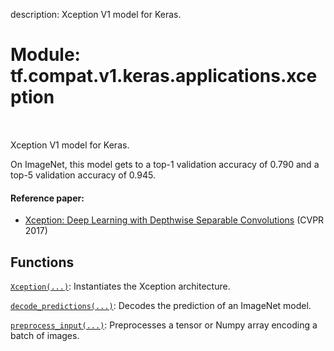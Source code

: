 description: Xception V1 model for Keras.

<div itemscope itemtype="http://developers.google.com/ReferenceObject">
<meta itemprop="name" content="tf.compat.v1.keras.applications.xception" />
<meta itemprop="path" content="Stable" />
</div>

# Module: tf.compat.v1.keras.applications.xception

<!-- Insert buttons and diff -->

<table class="tfo-notebook-buttons tfo-api nocontent" align="left">

</table>



Xception V1 model for Keras.


On ImageNet, this model gets to a top-1 validation accuracy of 0.790
and a top-5 validation accuracy of 0.945.

#### Reference paper:

- [Xception: Deep Learning with Depthwise Separable Convolutions](
    https://arxiv.org/abs/1610.02357) (CVPR 2017)


## Functions

[`Xception(...)`](../../../../../tf/keras/applications/Xception.md): Instantiates the Xception architecture.

[`decode_predictions(...)`](../../../../../tf/keras/applications/xception/decode_predictions.md): Decodes the prediction of an ImageNet model.

[`preprocess_input(...)`](../../../../../tf/keras/applications/xception/preprocess_input.md): Preprocesses a tensor or Numpy array encoding a batch of images.


